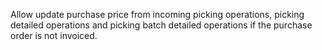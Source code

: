Allow update purchase price from incoming picking operations, picking detailed
operations and picking batch detailed operations if the purchase order is not invoiced.
